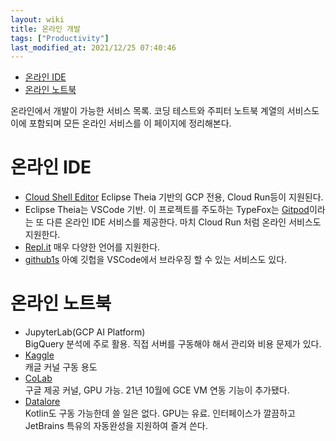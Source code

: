 ```yaml
---
layout: wiki 
title: 온라인 개발
tags: ["Productivity"]
last_modified_at: 2021/12/25 07:40:46
---
```


<!-- TOC -->

- [온라인 IDE](#온라인-ide)
- [온라인 노트북](#온라인-노트북)

<!-- /TOC -->

온라인에서 개발이 가능한 서비스 목록. 코딩 테스트와 주피터 노트북 계열의 서비스도 이에 포함되며 모든 온라인 서비스를 이 페이지에 정리해본다.

# 온라인 IDE
- [Cloud Shell Editor](https://ide.cloud.google.com/) Eclipse Theia 기반의 GCP 전용, Cloud Run등이 지원된다.
- Eclipse Theia는 VSCode 기반. 이 프로젝트를 주도하는 TypeFox는 [Gitpod](https://www.gitpod.io/)이라는 또 다른 온라인 IDE 서비스를 제공한다. 마치 Cloud Run 처럼 온라인 서비스도 지원한다.
- [Repl.it](https://repl.it/) 매우 다양한 언어를 지원한다.
- [github1s](https://github1s.com/) 아예 깃헙을 VSCode에서 브라우징 할 수 있는 서비스도 있다.

# 온라인 노트북
- JupyterLab(GCP AI Platform)  
  BigQuery 분석에 주로 활용. 직접 서버를 구동해야 해서 관리와 비용 문제가 있다.
- [Kaggle](https://www.kaggle.com/notebooks?sortBy=dateRun&tab=profile)  
  캐글 커널 구동 용도
- [CoLab](https://colab.research.google.com/notebooks/intro.ipynb#recent=true)  
  구글 제공 커널, GPU 가능. 21년 10월에 GCE VM 연동 기능이 추가됐다.
- [Datalore](https://datalore.jetbrains.com/notebooks)  
  Kotlin도 구동 가능한데 쓸 일은 없다. GPU는 유료. 인터페이스가 깔끔하고 JetBrains 특유의 자동완성을 지원하여 즐겨 쓴다.
